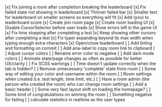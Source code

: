 [x] Fix joining a room after completion breaking the leaderboard
[x] Fix failed state not showing in leaderboard
[x] Thinner failed bar
[x] Smaller text for leaderboard on smaller screens so everything will fit
[x] Add (you) to leaderboard score
[x] Create join room page
[x] Create room loading UI
[x] Disable CursorSelector before user loads
[x] Show errors left in the game UI
[x] Fix time stopping after completing a test
[x] Keep showing other cursors after completing a test
[x] Fix typer expanding beyond its max width when typing enough extra characters
[x] Open/close leaderboard
[ ] Add linting and formatting on commit
[ ] Add aria-label to copy room link to clipboard
[ ] Adjust cursor colors
[ ] Rename error color to negative
[ ] Add dark mode colors
[ ] Animate state/page changes as often as possible for better UX/clarity
[ ] Fix SCSS warnings
[ ] Time doesn't update correctly when the tab is hidden?
[ ] Remove unnecessary 'complete' state from room
[ ] Some way of editing your color and username within the room
[ ] Room settings when created (i.e. test length, time limit, etc.)
[ ] Have a room admin (the person who created the room) who can change room settings
[ ] Add a basic header
[ ] Some very fast layout shift on loading the homepage?
[ ] Some kind of congratulations on winning the room
[ ] Something negative for failing
[ ] calculate statistics in realtime as the user types
